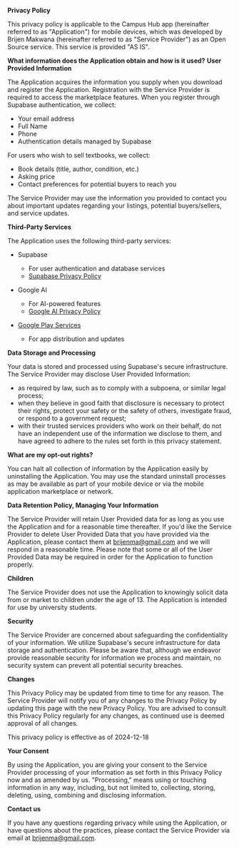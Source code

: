 **Privacy Policy**

This privacy policy is applicable to the Campus Hub app (hereinafter referred to as "Application") for mobile devices, which was developed by Brijen Makwana (hereinafter referred to as "Service Provider") as an Open Source service. This service is provided "AS IS".

**What information does the Application obtain and how is it used?**
**User Provided Information**

The Application acquires the information you supply when you download and register the Application. Registration with the Service Provider is required to access the marketplace features. When you register through Supabase authentication, we collect:
- Your email address
- Full Name
- Phone
- Authentication details managed by Supabase

For users who wish to sell textbooks, we collect:
- Book details (title, author, condition, etc.)
- Asking price
- Contact preferences for potential buyers to reach you

The Service Provider may use the information you provided to contact you about important updates regarding your listings, potential buyers/sellers, and service updates.

**Third-Party Services**

The Application uses the following third-party services:

* Supabase
  - For user authentication and database services
  - [Supabase Privacy Policy](https://supabase.com/privacy)

* Google AI
  - For AI-powered features
  - [Google AI Privacy Policy](https://cloud.google.com/privacy)

* [Google Play Services](https://www.google.com/policies/privacy/)
  - For app distribution and updates

**Data Storage and Processing**

Your data is stored and processed using Supabase's secure infrastructure. The Service Provider may disclose User Provided Information:

* as required by law, such as to comply with a subpoena, or similar legal process;
* when they believe in good faith that disclosure is necessary to protect their rights, protect your safety or the safety of others, investigate fraud, or respond to a government request;
* with their trusted services providers who work on their behalf, do not have an independent use of the information we disclose to them, and have agreed to adhere to the rules set forth in this privacy statement.

**What are my opt-out rights?**

You can halt all collection of information by the Application easily by uninstalling the Application. You may use the standard uninstall processes as may be available as part of your mobile device or via the mobile application marketplace or network.

**Data Retention Policy, Managing Your Information**

The Service Provider will retain User Provided data for as long as you use the Application and for a reasonable time thereafter. If you'd like the Service Provider to delete User Provided Data that you have provided via the Application, please contact them at brijenma@gmail.com and we will respond in a reasonable time. Please note that some or all of the User Provided Data may be required in order for the Application to function properly.

**Children**

The Service Provider does not use the Application to knowingly solicit data from or market to children under the age of 13. The Application is intended for use by university students.

**Security**

The Service Provider are concerned about safeguarding the confidentiality of your information. We utilize Supabase's secure infrastructure for data storage and authentication. Please be aware that, although we endeavor provide reasonable security for information we process and maintain, no security system can prevent all potential security breaches.

**Changes**

This Privacy Policy may be updated from time to time for any reason. The Service Provider will notify you of any changes to the Privacy Policy by updating this page with the new Privacy Policy. You are advised to consult this Privacy Policy regularly for any changes, as continued use is deemed approval of all changes.

This privacy policy is effective as of 2024-12-18

**Your Consent**

By using the Application, you are giving your consent to the Service Provider processing of your information as set forth in this Privacy Policy now and as amended by us. "Processing," means using or touching information in any way, including, but not limited to, collecting, storing, deleting, using, combining and disclosing information.

**Contact us**

If you have any questions regarding privacy while using the Application, or have questions about the practices, please contact the Service Provider via email at brijenma@gmail.com.
